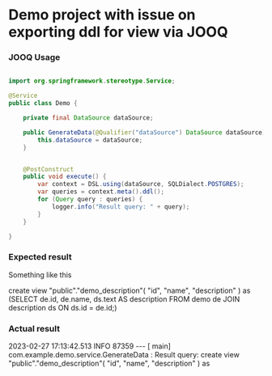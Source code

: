 # Demo project with issue on exporting ddl for view via JOOQ

### JOOQ Usage

```java

import org.springframework.stereotype.Service;

@Service
public class Demo {

    private final DataSource dataSource;

    public GenerateData(@Qualifier("dataSource") DataSource dataSource) {
        this.dataSource = dataSource;
    }


    @PostConstruct
    public void execute() {
        var context = DSL.using(dataSource, SQLDialect.POSTGRES);
        var queries = context.meta().ddl();
        for (Query query : queries) {
            logger.info("Result query: " + query);
        }
    }

}

```


### Expected result

Something like this

create view "public"."demo_description"(
"id",
"name",
"description"
)
as (SELECT de.id,
de.name,
ds.text AS description
FROM demo de
JOIN description ds ON ds.id = de.id;)



### Actual result

2023-02-27 17:13:42.513  INFO 87359 --- [           main] com.example.demo.service.GenerateData    : Result query: create view "public"."demo_description"(
"id",
"name",
"description"
)
as
